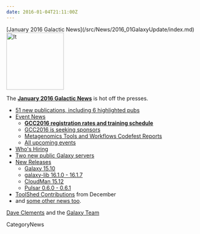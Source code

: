 ```yaml
---
date: 2016-01-04T21:11:00Z
---
```

<div class='newsItemHeader'>[January 2016 Galactic News](/src/News/2016_01GalaxyUpdate/index.md)</div>

<div class='right'>
<a href='/GalaxyUpdates/2016_01'><img src='/Images/GalaxyLogos/GalaxyNews.png' alt='It's a new year in the Galaxy!' width=150 /></a><br />
</div>

The **[January 2016 Galactic News](/src/GalaxyUpdates/2016_01/index.md)** is hot off the presses.
* [51 new publications, including 6 highlighted pubs](/src/GalaxyUpdates/2016_01/index.md#new-papers)
* [Event News](/src/GalaxyUpdates/2016_01/index.md#events)
  * **[GCC2016 registration rates and training schedule](/src/GalaxyUpdates/2016_01/index.md#gcc2016-website-is-online)**
  * [GCC2016 is seeking sponsors](/src/GalaxyUpdates/2016_01/index.md#seeking-sponsors)
  * [Metagenomics Tools and Workflows Codefest Reports](/src/GalaxyUpdates/2016_01/index.md#metagenomics-tools-and-workflows-codefest-reports)
  * [All upcoming events](/src/GalaxyUpdates/2016_01/index.md#upcoming-events)
* [Who's Hiring](/src/GalaxyUpdates/2016_01/index.md#whos-hiring)
* [Two new public Galaxy servers](/src/GalaxyUpdates/2016_01/index.md#new-public-galaxy-servers)
* [New Releases](/src/GalaxyUpdates/2016_01/index.md#releases)
  * [Galaxy 15.10](/src/GalaxyUpdates/2016_01/index.md#galaxy-1510)
  * [galaxy-lib 16.1.0 - 16.1.7](/src/GalaxyUpdates/2016_01/index.md#galaxy-lib-1610---1617)
  * [CloudMan 15.12](/src/GalaxyUpdates/2016_01/index.md#cloudman-1512)
  * [Pulsar 0.6.0 - 0.6.1](/src/GalaxyUpdates/2016_01/index.md#pulsar-060---061)
* [ToolShed Contributions](/src/GalaxyUpdates/2016_01/index.md#toolshed-contributions) from December
* and [some other news too](/src/GalaxyUpdates/2016_01/index.md#other-news).

[Dave Clements](/src/DaveClements/index.md) and the [Galaxy Team](/src/GalaxyTeam/index.md)


CategoryNews
